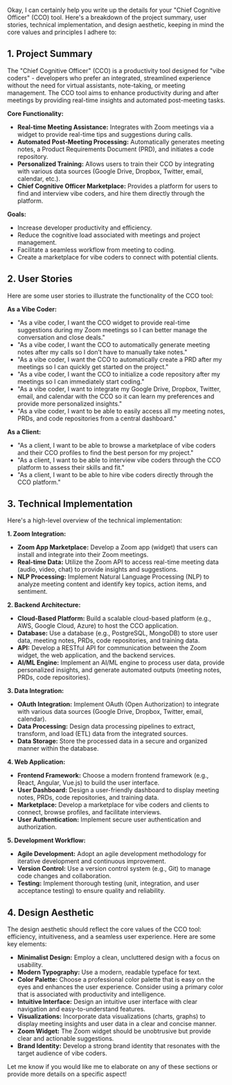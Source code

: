 Okay, I can certainly help you write up the details for your "Chief Cognitive Officer" (CCO) tool. Here's a breakdown of the project summary, user stories, technical implementation, and design aesthetic, keeping in mind the core values and principles I adhere to:

## 1. Project Summary

The "Chief Cognitive Officer" (CCO) is a productivity tool designed for "vibe coders" - developers who prefer an integrated, streamlined experience without the need for virtual assistants, note-taking, or meeting management. The CCO tool aims to enhance productivity during and after meetings by providing real-time insights and automated post-meeting tasks.

**Core Functionality:**

*   **Real-time Meeting Assistance:** Integrates with Zoom meetings via a widget to provide real-time tips and suggestions during calls.
*   **Automated Post-Meeting Processing:** Automatically generates meeting notes, a Product Requirements Document (PRD), and initiates a code repository.
*   **Personalized Training:** Allows users to train their CCO by integrating with various data sources (Google Drive, Dropbox, Twitter, email, calendar, etc.).
*   **Chief Cognitive Officer Marketplace:** Provides a platform for users to find and interview vibe coders, and hire them directly through the platform.

**Goals:**

*   Increase developer productivity and efficiency.
*   Reduce the cognitive load associated with meetings and project management.
*   Facilitate a seamless workflow from meeting to coding.
*   Create a marketplace for vibe coders to connect with potential clients.

## 2. User Stories

Here are some user stories to illustrate the functionality of the CCO tool:

**As a Vibe Coder:**

*   "As a vibe coder, I want the CCO widget to provide real-time suggestions during my Zoom meetings so I can better manage the conversation and close deals."
*   "As a vibe coder, I want the CCO to automatically generate meeting notes after my calls so I don't have to manually take notes."
*   "As a vibe coder, I want the CCO to automatically create a PRD after my meetings so I can quickly get started on the project."
*   "As a vibe coder, I want the CCO to initialize a code repository after my meetings so I can immediately start coding."
*   "As a vibe coder, I want to integrate my Google Drive, Dropbox, Twitter, email, and calendar with the CCO so it can learn my preferences and provide more personalized insights."
*   "As a vibe coder, I want to be able to easily access all my meeting notes, PRDs, and code repositories from a central dashboard."

**As a Client:**

*   "As a client, I want to be able to browse a marketplace of vibe coders and their CCO profiles to find the best person for my project."
*   "As a client, I want to be able to interview vibe coders through the CCO platform to assess their skills and fit."
*   "As a client, I want to be able to hire vibe coders directly through the CCO platform."

## 3. Technical Implementation

Here's a high-level overview of the technical implementation:

**1. Zoom Integration:**

*   **Zoom App Marketplace:** Develop a Zoom app (widget) that users can install and integrate into their Zoom meetings.
*   **Real-time Data:** Utilize the Zoom API to access real-time meeting data (audio, video, chat) to provide insights and suggestions.
*   **NLP Processing:** Implement Natural Language Processing (NLP) to analyze meeting content and identify key topics, action items, and sentiment.

**2. Backend Architecture:**

*   **Cloud-Based Platform:** Build a scalable cloud-based platform (e.g., AWS, Google Cloud, Azure) to host the CCO application.
*   **Database:** Use a database (e.g., PostgreSQL, MongoDB) to store user data, meeting notes, PRDs, code repositories, and training data.
*   **API:** Develop a RESTful API for communication between the Zoom widget, the web application, and the backend services.
*   **AI/ML Engine:** Implement an AI/ML engine to process user data, provide personalized insights, and generate automated outputs (meeting notes, PRDs, code repositories).

**3. Data Integration:**

*   **OAuth Integration:** Implement OAuth (Open Authorization) to integrate with various data sources (Google Drive, Dropbox, Twitter, email, calendar).
*   **Data Processing:** Design data processing pipelines to extract, transform, and load (ETL) data from the integrated sources.
*   **Data Storage:** Store the processed data in a secure and organized manner within the database.

**4. Web Application:**

*   **Frontend Framework:** Choose a modern frontend framework (e.g., React, Angular, Vue.js) to build the user interface.
*   **User Dashboard:** Design a user-friendly dashboard to display meeting notes, PRDs, code repositories, and training data.
*   **Marketplace:** Develop a marketplace for vibe coders and clients to connect, browse profiles, and facilitate interviews.
*   **User Authentication:** Implement secure user authentication and authorization.

**5. Development Workflow:**

*   **Agile Development:** Adopt an agile development methodology for iterative development and continuous improvement.
*   **Version Control:** Use a version control system (e.g., Git) to manage code changes and collaboration.
*   **Testing:** Implement thorough testing (unit, integration, and user acceptance testing) to ensure quality and reliability.

## 4. Design Aesthetic

The design aesthetic should reflect the core values of the CCO tool: efficiency, intuitiveness, and a seamless user experience. Here are some key elements:

*   **Minimalist Design:** Employ a clean, uncluttered design with a focus on usability.
*   **Modern Typography:** Use a modern, readable typeface for text.
*   **Color Palette:** Choose a professional color palette that is easy on the eyes and enhances the user experience. Consider using a primary color that is associated with productivity and intelligence.
*   **Intuitive Interface:** Design an intuitive user interface with clear navigation and easy-to-understand features.
*   **Visualizations:** Incorporate data visualizations (charts, graphs) to display meeting insights and user data in a clear and concise manner.
*   **Zoom Widget:** The Zoom widget should be unobtrusive but provide clear and actionable suggestions.
*   **Brand Identity:** Develop a strong brand identity that resonates with the target audience of vibe coders.

Let me know if you would like me to elaborate on any of these sections or provide more details on a specific aspect!
